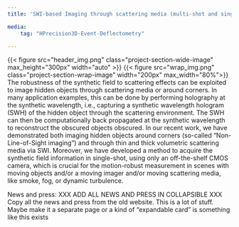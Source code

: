 ```yaml
---
title: 'SWI-based Imaging through scattering media (multi-shot and single-shot)'

media:
    tag: "HPrecision3D-Event-Deflectometry"

---
```

{{< figure src="header_img.png" class="project-section-wide-image" max_height="300px" width="auto" >}}
{{< figure src="wrap_img.png" class="project-section-wrap-image" width="200px" max_width="80%">}}
The robustness of the synthetic field to scattering effects can be exploited to image hidden objects through scattering media or around corners. In many application examples, this can be done by performing holography at the synthetic wavelength, i.e., capturing a synthetic wavelength hologram (SWH) of the hidden object through the scattering environment. The SWH can then be computationally back propagated at the synthetic wavelength to reconstruct the obscured objects obscured. In our recent work, we have demonstrated both imaging hidden objects around corners (so-called “Non-Line-of-Sight imaging”) and through thin and thick volumetric scattering media via SWI. Moreover, we have developed a method to acquire the synthetic field information in single-shot, using only an off-the-shelf CMOS camera, which is crucial for the motion-robust measurement in scenes with moving objects and/or a moving imager and/or moving scattering media, like smoke, fog, or dynamic turbulence. 

News and press: 
XXX ADD ALL NEWS AND PRESS IN COLLAPSIBLE XXX
Copy all the news and press from the old website. This is a lot of stuff. Maybe make it a separate page or a kind of “expandable card” is something like this exists 